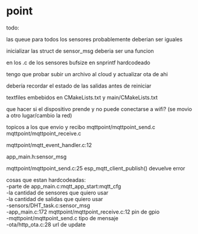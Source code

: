 # point

todo:

las queue para todos los sensores probablemente deberian ser iguales

inicializar las struct de sensor_msg deberia ser una funcion

en los .c de los sensores bufsize en snprintf hardcodeado

tengo que probar subir un archivo al cloud y actualizar ota de ahi

debería recordar el estado de las salidas antes de reiniciar

textfiles embebidos en CMakeLists.txt y main/CMakeLists.txt

que hacer si el dispositivo prende y no puede conectarse a wifi? (se movio a otro lugar/cambio la red)

topicos a los que envio y recibo mqttpoint/mqttpoint_send.c mqttpoint/mqttpoint_receive.c

mqttpoint/mqtt_event_handler.c:12

app_main.h:sensor_msg

mqttpoint/mqttpoint_send.c:25 esp_mqtt_client_publish() devuelve error

cosas que estan hardcodeadas:
<br>  -parte de app_main.c:mqtt_app_start:mqtt_cfg
<br>  -la cantidad de sensores que quiero usar
<br>  -la cantidad de salidas que quiero usar
<br>  -sensors/DHT_task.c:sensor_msg
<br>  -app_main.c:172 mqttpoint/mqttpoint_receive.c:12 pin de gpio
<br>  -mqttpoint/mqttpoint_send.c tipo de mensaje
<br>  -ota/http_ota.c:28 url de update